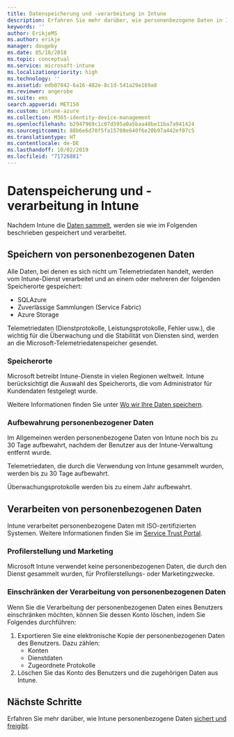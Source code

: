```yaml
---
title: Datenspeicherung und -verarbeitung in Intune
description: Erfahren Sie mehr darüber, wie personenbezogene Daten in Intune gespeichert und verarbeitet werden.
keywords: ''
author: ErikjeMS
ms.author: erikje
manager: dougeby
ms.date: 05/18/2018
ms.topic: conceptual
ms.service: microsoft-intune
ms.localizationpriority: high
ms.technology: ''
ms.assetid: edb07842-6a16-482e-8c1d-541a29e169a8
ms.reviewer: angerobe
ms.suite: ems
search.appverid: MET150
ms.custom: intune-azure
ms.collection: M365-identity-device-management
ms.openlocfilehash: b2947969c1c07d595a0a5baa48be11ba7a941424
ms.sourcegitcommit: 88b6e6d70f5fa15708e640f6e20b97a442ef07c5
ms.translationtype: HT
ms.contentlocale: de-DE
ms.lasthandoff: 10/02/2019
ms.locfileid: "71726881"
---
```

# <a name="data-storage-and-processing-in-intune"></a>Datenspeicherung und -verarbeitung in Intune

Nachdem Intune die [Daten sammelt](privacy-data-collect.md), werden sie wie im Folgenden beschrieben gespeichert und verarbeitet.

## <a name="storing-personal-data"></a>Speichern von personenbezogenen Daten

Alle Daten, bei denen es sich nicht um Telemetriedaten handelt, werden vom Intune-Dienst verarbeitet und an einem oder mehreren der folgenden Speicherorte gespeichert: 

- SQLAzure 
- Zuverlässige Sammlungen (Service Fabric)  
- Azure Storage 

Telemetriedaten (Dienstprotokolle, Leistungsprotokolle, Fehler usw.), die wichtig für die Überwachung und die Stabilität von Diensten sind, werden an die Microsoft-Telemetriedatenspeicher gesendet.

### <a name="storage-locations"></a>Speicherorte

Microsoft betreibt Intune-Dienste in vielen Regionen weltweit. Intune berücksichtigt die Auswahl des Speicherorts, die vom Administrator für Kundendaten festgelegt wurde.

Weitere Informationen finden Sie unter [Wo wir Ihre Daten speichern](https://www.microsoft.com/trust-center/privacy/data-location).

### <a name="personal-data-retention"></a>Aufbewahrung personenbezogener Daten

Im Allgemeinen werden personenbezogene Daten von Intune noch bis zu 30 Tage aufbewahrt, nachdem der Benutzer aus der Intune-Verwaltung entfernt wurde.

Telemetriedaten, die durch die Verwendung von Intune gesammelt wurden, werden bis zu 30 Tage aufbewahrt.

Überwachungsprotokolle werden bis zu einem Jahr aufbewahrt.

## <a name="processing-personal-data"></a>Verarbeiten von personenbezogenen Daten

Intune verarbeitet personenbezogene Daten mit ISO-zertifizierten Systemen. Weitere Informationen finden Sie im [Service Trust Portal](https://www.microsoft.com/en-us/TrustCenter/stp).

### <a name="profiling-and-marketing"></a>Profilerstellung und Marketing

Microsoft Intune verwendet keine personenbezogenen Daten, die durch den Dienst gesammelt wurden, für Profilerstellungs- oder Marketingzwecke. 

### <a name="restrict-processing-of-personal-data"></a>Einschränken der Verarbeitung von personenbezogenen Daten

Wenn Sie die Verarbeitung der personenbezogenen Daten eines Benutzers einschränken möchten, können Sie dessen Konto löschen, indem Sie Folgendes durchführen:
1. Exportieren Sie eine elektronische Kopie der personenbezogenen Daten des Benutzers. Dazu zählen:
    - Konten
    - Dienstdaten
    - Zugeordnete Protokolle
2. Löschen Sie das Konto des Benutzers und die zugehörigen Daten aus Intune.

## <a name="next-steps"></a>Nächste Schritte

Erfahren Sie mehr darüber, wie Intune personenbezogene Daten [sichert und freigibt](privacy-data-secure-share.md). 

